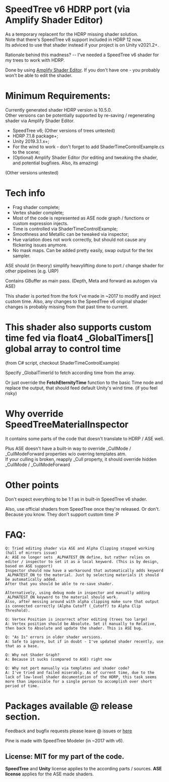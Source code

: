 # SpeedTree v6 HDRP port (via Amplify Shader Editor)

As a temporary replacent for the HDRP missing shader solution.
<br>Note that there's SpeedTree v8 support included in HDRP 12 now. 
<br>Its adviced to use that shader instead if your project is on Unity v2021.2+.

Rationale behind this madness? -- I've needed a SpeedTree v6 shader for my trees to work with HDRP. 

Done by using [Amplify Shader Editor](https://assetstore.unity.com/packages/tools/visual-scripting/amplify-shader-editor-68570).
If you don't have one - you probably won't be able to edit the shader.

# Minimum Requirements:
Currently generated shader HDRP version is 10.5.0.
<br>Other versions can be potentially supported by re-saving / regenerating shader via Amplify Shader Editor.
- SpeedTree v6; (Other versions of trees untested)
- HDRP 7.1.8 package+; 
- Unity 2019.3.1.x+;
- For the wind to work - don't forget to add ShaderTimeControlExample.cs to the scene;
- (Optional) Amplify Shader Editor (for editing and tweaking the shader, and potential bugfixes. Also, its amazing)

(Other versions untested)

# Tech info
- Frag shader complete;
- Vertex shader complete;
- Most of the code is represented as ASE node graph / functions or custom expression injects. 
- Time is controlled via ShaderTimeControlExample;
- Smoothness and Metallic can be tweaked via inspector;
- Hue variation does not work correctly, but should not cause any flickering issues anymore.
- No mask maps. Can be added pretty easily, swap output for the tex sampler.

ASE should (in theory) simplify heavylifting done to port / change shader for other pipelines (e.g. URP)

Contains GBuffer as main pass. (Depth, Meta and forward as autogen via ASE)

This shader is ported from the fork I've made in ~2017 to modify and inject custom time. 
Also, any changes to the SpeedTree v6 original shader changes is probably missing from that past time to current.

# This shader also supports custom time fed via float4 _GlobalTimers[] global array to control time 
(from C# script, checkout ShaderTimeControlExample)

Specify _GlobalTimerId to fetch according time from the array.

Or just override the **FetchEternityTime** function to the basic Time node and replace the output, that should feed
default Unity's wind time. (if you feel risky)

# Why override SpeedTreeMaterialInspector

It contains some parts of the code that doesn't translate to HDRP / ASE well.

Plus ASE doesn't have a built-in way to override _CullMode / _CullModeForward properties w/o overring templates atm.
<br>If your culling is broken, reapply _Cull property, it should override hidden _CullMode / _CullModeForward

# Other points
Don't expect everything to be 1:1 as in built-in SpeedTree v6 shader. 

Also, use official shaders from SpeedTree once they're released. Or don't.
Because you know. They don't support custom time :P

# FAQ:
```
Q: Tried editing shader via ASE and Alpha Clipping stopped working (hall of mirrors issue)
A: ASE no longer sets _ALPHATEST_ON define, but rather relies on editor / inspector to set it as a local keyword. (This is by design, based on ASE support)
Inspector should now have a workaround that automatically adds keyword _ALPHATEST_ON to the material. Just by selecting materials it should be automatically added. 
After that you should be able to re-save shader. 

Alternatively, using debug mode in inspector and manually adding _ALPHATEST_ON keyword to the material should work.
Also, after messing around with alpha clipping make sure that output is connected correctly (Alpha Cutoff (_Cutoff) to Alpha Clip Threshold).

Q: Vertex Position is incorrect after editing (trees too large)
A: Vertex position should be Absolute. Set it manually to Relative, then back to Absolute and update the shader. This is ASE bug.

Q: "As Is" errors in older shader versions.
A: Safe to ignore, but if in doubt - I've updated shader recently, use that as a base.

Q: Why not Shader Graph?
A: Because it sucks (compared to ASE) right now

Q: Why not port manually via templates and shader code?
A: I've tried and failed miserably. As of current time, due to the lack of low-level shader documentation of the HDRP, this task seems more than impossible for a single person to accomplish over short period of time.
```

# Packages available @ release section.

Feedback and bugfix requests please leave @ issues or [here](https://forum.unity.com/threads/an-almost-complete-hdrp-speedtree-v6-port-via-ase.840517/)

Pine is made with SpeedTree Modeler (in ~2017 with v6).

## License: **MIT** for my part of the code. 
**SpeedTree** and **Unity** license applies to the according parts / sources. 
**ASE license** applies for the ASE made shaders.

